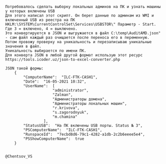     Потребовалось сделать выборку локальных админов на ПК и узнать машины у которых включены USB
    Для этого написал этот скрипт. Он берет данные по админам из WMI и включенный USB из реестра на ПК
    HKLM:\SYSTEM\CurrentControlSet\Services\USBSTOR\" Параметр - Start. Где 3 = включено, 4 = выключено. 
    Это конвертируется в JSON и выгружается в файл C:\temp\AuditAMD.json" - сам файл каждый раз очищается после переноса его в переменную.
    Потом провожу проверку на уникальность и перезаписываю уникальные значения в файл. 
    Уникальность выбирается по имени ПК.
    Для конверта JSON в любой другой формат использую этот ресурс https://tools.icoder.uz/json-to-excel-converter.php

    JSON такой формы:
        {
            "ComputerName":  "ILC-FTK-CASH1",
            "Date":  "16-05-2021 10:32",
            "UserName":  [
                         "administrator",
                         "Zalman",
                         "Администраторы домена",
                         "Администраторы локальных машин",
                         "r.krivova",
                         "s.zagorodnyuk",
                         "m.chamina"
                     ],
            "StatusUSB":  "На ПК включены USB порты. Status № 3",
            "PSComputerName":  "ILC-FTK-CASH1",
            "RunspaceId":  "7ecbd8d6-79c1-4282-a1db-2c2b6eeee5e4",
            "PSShowComputerName":  true
        }
    
    
    @Chentsov_VS